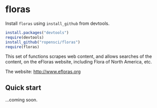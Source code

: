 floras
========

Install `floras` using `install_github` from devtools.

```R
install.packages("devtools")
require(devtools)
install_github("ropensci/floras")
require(floras)
```

This set of functions scrapes web content, and allows searches of the content, on the eFloras website, including Flora of North America, etc.

The website: http://www.efloras.org

## Quick start

...coming soon.
